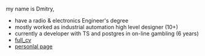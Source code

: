 my name is Dmitry,
- have a radio & electronics Engineer's degree
- mostly worked as industrial automation high level designer (10+)
- currently a developer with TS and postgres in on-line gambling (6 years)
- [full_cv](https://github.com/DmitryAlCh/laTexCV)
- [personlal page](https://dmialch.xyz)

<!---
DmitryAlCh/DmitryAlCh is a ✨ special ✨ repository because its `README.md` (this file) appears on your GitHub profile.
You can click the Preview link to take a look at your changes.
--->

